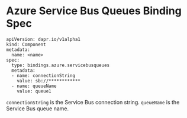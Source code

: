 # Azure Service Bus Queues Binding Spec

```
apiVersion: dapr.io/v1alpha1
kind: Component
metadata:
  name: <name>
spec:
  type: bindings.azure.servicebusqueues
  metadata:
  - name: connectionString
    value: sb://************
  - name: queueName
    value: queue1
```

`connectionString` is the Service Bus connection string.
`queueName` is the Service Bus queue name.
